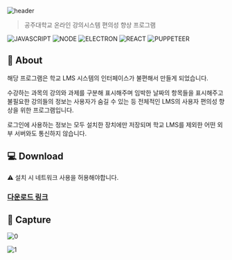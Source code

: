 ![header](https://capsule-render.vercel.app/api?type=rect&color=gradient&height=100&section=header&text=KNU%20LMS%20Scheduler&fontSize=30&fontAlign=73&fontAlignY=50)

> 공주대학교 온라인 강의시스템 편의성 향상 프로그램

![JAVASCRIPT](https://img.shields.io/badge/Javascript-F7DF1E?style=flat-square&logo=Javascript&logoColor=black) ![NODE](https://img.shields.io/badge/Node.js-339933?style=flat-square&logo=Node.js&logoColor=white) ![ELECTRON](https://img.shields.io/badge/Electron-47848F?style=flat-square&logo=Electron&logoColor=white) ![REACT](https://img.shields.io/badge/React-61DAFB?style=flat-square&logo=react&logoColor=black) ![PUPPETEER](https://img.shields.io/badge/Puppeteer-40B5A4?style=flat-square&logo=Puppeteer&logoColor=white)

## 📝 About

해당 프로그램은 학교 LMS 시스템의 인터페이스가 불편해서 만들게 되었습니다.

수강하는 과목의 강의와 과제를 구분해 표시해주며 임박한 날짜의 항목들을 표시해주고 불필요한 강의들의 정보는 사용자가 숨길 수 있는 등 전체적인 LMS의 사용자 편의성 향상을 위한 프로그램입니다.

로그인에 사용하는 정보는 모두 설치한 장치에만 저장되며 학교 LMS를 제외한 어떤 외부 서버와도 통신하지 않습니다.

## 💻 Download

⚠ 설치 시 네트워크 사용을 허용해야합니다.

### [다운로드 링크](https://github.com/HyeokjaeLee/knu-lms-scheduler/releases)

## 📸 Capture

![0](https://user-images.githubusercontent.com/71566740/136783184-3f518d9f-c296-4c1b-b681-7b76df739926.png)

![1](https://user-images.githubusercontent.com/71566740/136781191-5f5e353d-b302-49d1-be57-4c6b068126d7.png)
